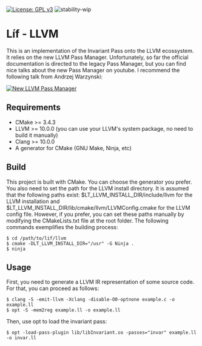 [![License: GPL v3](https://img.shields.io/badge/License-GPLv3-blue.svg)](https://www.gnu.org/licenses/gpl-3.0)
![stability-wip](https://img.shields.io/badge/stability-work_in_progress-lightgrey.svg)

# Líf - LLVM
This is an implementation of the Invariant Pass onto the LLVM ecossystem. It relies on the new LLVM Pass Manager. Unfortunately, so far the official documentation is directed to the legacy Pass Manager, but you can find nice talks about the new Pass Manager on youtube. I recommend the following talk from Andrzej Warzynski:

[![New LLVM Pass Manager](https://img.youtube.com/vi/ar7cJl2aBuU/0.jpg)](https://www.youtube.com/watch?v=ar7cJl2aBuU "2019 LLVM Developers’ Meeting: A. Warzynski “Writing an LLVM Pass: 101”")

## Requirements
- CMake >= 3.4.3
- LLVM >= 10.0.0 (you can use your LLVM's system package, no need to build it manually)
- Clang >= 10.0.0
- A generator for CMake (GNU Make, Ninja, etc)

## Build
This project is built with CMake. You can choose the generator you prefer. You also need to set the path for the LLVM install directory. It is assumed that the following paths exist: $LT_LLVM_INSTALL_DIR/include/llvm for the LLVM installation and $LT_LLVM_INSTALL_DIR/lib/cmake/llvm/LLVMConfig.cmake for the LLVM config file. However, if you prefer, you can set these paths manually by modifying the CMakeLists.txt file at the root folder. The following commands exemplifies the building process:

```
$ cd /path/to/lif/llvm
$ cmake -DLT_LLVM_INSTALL_DIR="/usr" -G Ninja .
$ ninja
```

## Usage
First, you need to generate a LLVM IR representation of some source code. For that, you can proceed as follows:

```
$ clang -S -emit-llvm -Xclang -disable-O0-optnone example.c -o example.ll
$ opt -S -mem2reg example.ll -o example.ll
```

Then, use opt to load the invariant pass:

```
$ opt -load-pass-plugin lib/libInvariant.so -passes="invar" example.ll -o invar.ll
```
